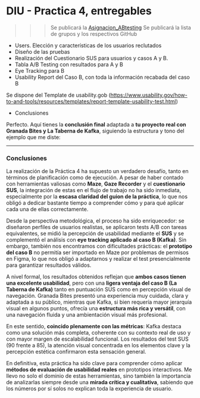 # DIU - Practica 4, entregables

>>> Se publicará la [Asignacion_ABtesting](https://github.com/mgea/DIU/blob/master/P4/Asignacion_ABtesting.pdf)
>>> Se publicará la lista de grupos y los respectivos GitHub

- Users. Elección y características de los usuarios reclutados
- Diseño de las pruebas
- Realización del Cuestionario SUS para usuarios y casos A y B.
- Tabla A/B Testing con resultados para A y B
- Eye Tracking para B
- Usability Report del Caso B, con toda la información recabada del caso B

Se dispone del Template de usability.gob (https://www.usability.gov/how-to-and-tools/resources/templates/report-template-usability-test.html) 
- Conclusiones

Perfecto. Aquí tienes la **conclusión final** adaptada a **tu proyecto real con Granada Bites y La Taberna de Kafka**, siguiendo la estructura y tono del ejemplo que me diste:

---

### **Conclusiones**

La realización de la Práctica 4 ha supuesto un verdadero desafío, tanto en términos de planificación como de ejecución. A pesar de haber contado con herramientas valiosas como **Maze**, **Gaze Recorder** y el **cuestionario SUS**, la integración de estas en el flujo de trabajo no ha sido inmediata, especialmente por la **escasa claridad del guion de la práctica**, lo que nos obligó a dedicar bastante tiempo a comprender cómo y para qué aplicar cada una de ellas correctamente.

Desde la perspectiva metodológica, el proceso ha sido enriquecedor: se diseñaron perfiles de usuarios realistas, se aplicaron tests A/B con tareas equivalentes, se midió la percepción de usabilidad mediante el **SUS** y se complementó el análisis con **eye tracking aplicado al caso B (Kafka)**. Sin embargo, también nos encontramos con dificultades prácticas: el **prototipo del caso B** no permitía ser importado en Maze por problemas de permisos en Figma, lo que nos obligó a adaptarnos y realizar el test presencialmente para garantizar resultados válidos.

A nivel formal, los resultados obtenidos reflejan que **ambos casos tienen una excelente usabilidad**, pero con una **ligera ventaja del caso B (La Taberna de Kafka)** tanto en puntuación SUS como en percepción visual de navegación. Granada Bites presentó una experiencia muy cuidada, clara y adaptada a su público, mientras que Kafka, si bien requería mayor jerarquía visual en algunos puntos, ofrecía una **estructura más rica y versátil**, con una navegación fluida y una ambientación visual más profesional.

En este sentido, **coincido plenamente con las métricas**: Kafka destaca como una solución más completa, coherente con su contexto real de uso y con mayor margen de escalabilidad funcional. Los resultados del test SUS (90 frente a 85), la atención visual concentrada en los elementos clave y la percepción estética confirmaron esta sensación general.

En definitiva, esta práctica ha sido clave para comprender cómo aplicar **métodos de evaluación de usabilidad reales** en prototipos interactivos. Me llevo no solo el dominio de estas herramientas, sino también la importancia de analizarlas siempre desde una **mirada crítica y cualitativa**, sabiendo que los números por sí solos no explican toda la experiencia de usuario.

